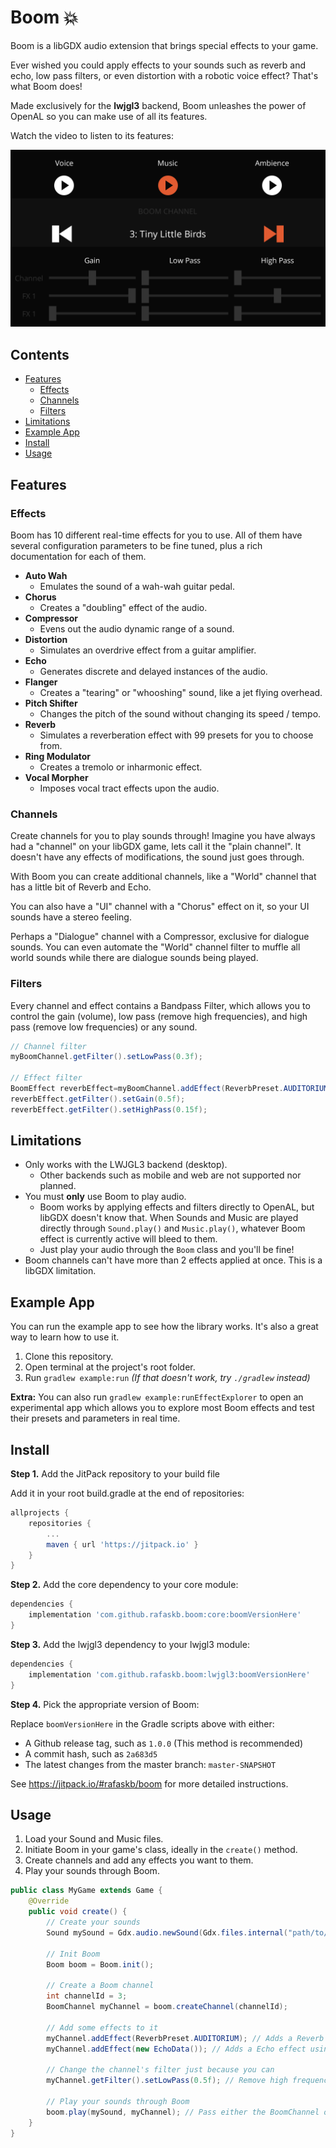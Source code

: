 # Boom 💥

Boom is a libGDX audio extension that brings special effects to your game.

Ever wished you could apply effects to your sounds such as reverb and echo, low pass filters, or even distortion with a robotic voice effect? That's what Boom does!

Made exclusively for the **lwjgl3** backend, Boom unleashes the power of OpenAL so you can make use of all its features.

Watch the video to listen to its features:

[![Boom Example](media/video_preview.png)](https://youtu.be/GJjAHdrO-5A "Boom Example")

## Contents

- [Features](#features)
    - [Effects](#effects)
    - [Channels](#channels)
    - [Filters](#filters)
- [Limitations](#limitations)
- [Example App](#example-app)
- [Install](#install)
- [Usage](#usage)

## Features

### Effects

Boom has 10 different real-time effects for you to use. All of them have several configuration parameters to be fine tuned, plus a rich documentation for each of them.

- **Auto Wah**
    - Emulates the sound of a wah-wah guitar pedal.
- **Chorus**
    - Creates a "doubling" effect of the audio.
- **Compressor**
    - Evens out the audio dynamic range of a sound.
- **Distortion**
    - Simulates an overdrive effect from a guitar amplifier.
- **Echo**
    - Generates discrete and delayed instances of the audio.
- **Flanger**
    - Creates a "tearing" or "whooshing" sound, like a jet flying overhead.
- **Pitch Shifter**
    - Changes the pitch of the sound without changing its speed / tempo.
- **Reverb**
    - Simulates a reverberation effect with 99 presets for you to choose from.
- **Ring Modulator**
    - Creates a tremolo or inharmonic effect.
- **Vocal Morpher**
    - Imposes vocal tract effects upon the audio.

### Channels

Create channels for you to play sounds through! Imagine you have always had a "channel" on your libGDX game, lets call it the "plain channel". It doesn't have any effects of modifications, the sound just goes through.

With Boom you can create additional channels, like a "World" channel that has a little bit of Reverb and Echo.

You can also have a "UI" channel with a "Chorus" effect on it, so your UI sounds have a stereo feeling.

Perhaps a "Dialogue" channel with a Compressor, exclusive for dialogue sounds. You can even automate the "World" channel filter to muffle all world sounds while there are dialogue sounds being played.

### Filters

Every channel and effect contains a Bandpass Filter, which allows you to control the gain (volume), low pass (remove high frequencies), and high pass (remove low frequencies) or any sound.

```java
// Channel filter
myBoomChannel.getFilter().setLowPass(0.3f);

// Effect filter
BoomEffect reverbEffect=myBoomChannel.addEffect(ReverbPreset.AUDITORIUM);
reverbEffect.getFilter().setGain(0.5f);
reverbEffect.getFilter().setHighPass(0.15f);
```

## Limitations

- Only works with the LWJGL3 backend (desktop).
  - Other backends such as mobile and web are not supported nor planned.
- You must **only** use Boom to play audio.
  - Boom works by applying effects and filters directly to OpenAL, but libGDX doesn't know that. When Sounds and Music are played directly through `Sound.play()` and `Music.play()`, whatever Boom effect is currently active will bleed to them.
  - Just play your audio through the `Boom` class and you'll be fine!
- Boom channels can't have more than 2 effects applied at once. This is a libGDX limitation.

## Example App

You can run the example app to see how the library works. It's also a great way to learn how to use it.

1. Clone this repository.
2. Open terminal at the project's root folder.
3. Run `gradlew example:run` _(If that doesn't work, try `./gradlew` instead)_

**Extra:** You can also run `gradlew example:runEffectExplorer` to open an experimental app which allows you to explore most Boom effects and test their presets and parameters in real time.

## Install

**Step 1.** Add the JitPack repository to your build file

Add it in your root build.gradle at the end of repositories:

```groovy
allprojects {
    repositories {
        ...
        maven { url 'https://jitpack.io' }
    }
}
```

**Step 2.** Add the core dependency to your core module:

```groovy
dependencies {
    implementation 'com.github.rafaskb.boom:core:boomVersionHere'
}
```

**Step 3.** Add the lwjgl3 dependency to your lwjgl3 module:

```groovy
dependencies {
    implementation 'com.github.rafaskb.boom:lwjgl3:boomVersionHere'
}
```

**Step 4.** Pick the appropriate version of Boom:

Replace `boomVersionHere` in the Gradle scripts above with either:

- A Github release tag, such as `1.0.0` (This method is recommended)
- A commit hash, such as `2a683d5`
- The latest changes from the master branch: `master-SNAPSHOT`

See https://jitpack.io/#rafaskb/boom for more detailed instructions.

## Usage

1. Load your Sound and Music files.
2. Initiate Boom in your game's class, ideally in the `create()` method.
3. Create channels and add any effects you want to them.
4. Play your sounds through Boom.

```java
public class MyGame extends Game {
    @Override
    public void create() {
        // Create your sounds
        Sound mySound = Gdx.audio.newSound(Gdx.files.internal("path/to/sound.wav"));

        // Init Boom
        Boom boom = Boom.init();

        // Create a Boom channel
        int channelId = 3;
        BoomChannel myChannel = boom.createChannel(channelId);

        // Add some effects to it
        myChannel.addEffect(ReverbPreset.AUDITORIUM); // Adds a Reverb effect through a preset
        myChannel.addEffect(new EchoData()); // Adds a Echo effect using the default values

        // Change the channel's filter just because you can
        myChannel.getFilter().setLowPass(0.5f); // Remove high frequencies

        // Play your sounds through Boom
        boom.play(mySound, myChannel); // Pass either the BoomChannel object or just its ID
    }
}
```

